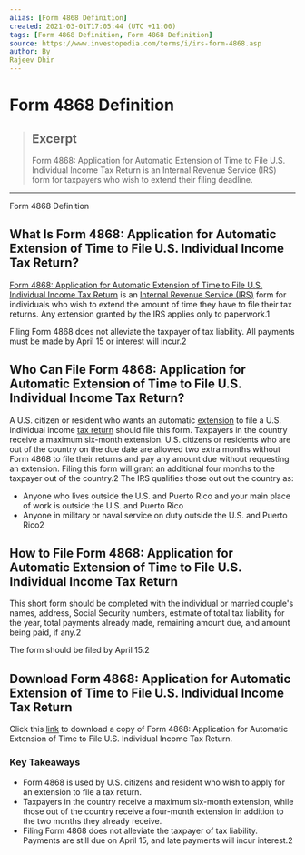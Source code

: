 ```yaml
---
alias: [Form 4868 Definition]
created: 2021-03-01T17:05:44 (UTC +11:00)
tags: [Form 4868 Definition, Form 4868 Definition]
source: https://www.investopedia.com/terms/i/irs-form-4868.asp
author: By
Rajeev Dhir
---
```


# Form 4868 Definition

> ## Excerpt
> Form 4868: Application for Automatic Extension of Time to File U.S. Individual Income Tax Return is an Internal Revenue Service (IRS) form for taxpayers who wish to extend their filing deadline.

---

Form 4868 Definition
## What Is Form 4868: Application for Automatic Extension of Time to File U.S. Individual Income Tax Return?

[Form 4868: Application for Automatic Extension of Time to File U.S. Individual Income Tax Return](https://www.irs.gov/pub/irs-pdf/f4868.pdf) is an [Internal Revenue Service (IRS)](https://www.investopedia.com/terms/i/irs.asp) form for individuals who wish to extend the amount of time they have to file their tax returns. Any extension granted by the IRS applies only to paperwork.1

Filing Form 4868 does not alleviate the taxpayer of tax liability. All payments must be made by April 15 or interest will incur.2

## Who Can File Form 4868: Application for Automatic Extension of Time to File U.S. Individual Income Tax Return?

A U.S. citizen or resident who wants an automatic [extension](https://www.investopedia.com/terms/f/filing-extension.asp) to file a U.S. individual income [tax return](https://www.investopedia.com/terms/t/taxreturn.asp) should file this form. Taxpayers in the country receive a maximum six-month extension. U.S. citizens or residents who are out of the country on the due date are allowed two extra months without Form 4868 to file their returns and pay any amount due without requesting an extension. Filing this form will grant an additional four months to the taxpayer out of the country.2 The IRS qualifies those out out the country as:

-   Anyone who lives outside the U.S. and Puerto Rico and your main place of work is outside the U.S. and Puerto Rico
-   Anyone in military or naval service on duty outside the U.S. and Puerto Rico2

## How to File Form 4868: Application for Automatic Extension of Time to File U.S. Individual Income Tax Return

This short form should be completed with the individual or married couple's names, address, Social Security numbers, estimate of total tax liability for the year, total payments already made, remaining amount due, and amount being paid, if any.2

The form should be filed by April 15.2

## Download Form 4868: Application for Automatic Extension of Time to File U.S. Individual Income Tax Return

Click this [link](https://www.irs.gov/pub/irs-pdf/f4868.pdf) to download a copy of Form 4868: Application for Automatic Extension of Time to File U.S. Individual Income Tax Return.

### Key Takeaways

-   Form 4868 is used by U.S. citizens and resident who wish to apply for an extension to file a tax return.
-   Taxpayers in the country receive a maximum six-month extension, while those out of the country receive a four-month extension in addition to the two months they already receive.
-   Filing Form 4868 does not alleviate the taxpayer of tax liability. Payments are still due on April 15, and late payments will incur interest.2
